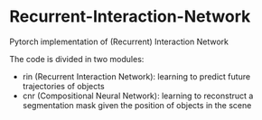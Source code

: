 # Recurrent-Interaction-Network
Pytorch implementation of (Recurrent) Interaction Network


The code is divided in two modules:
- rin (Recurrent Interaction Network): learning to predict future trajectories of objects
- cnr (Compositional Neural Network): learning to reconstruct a segmentation mask given the position of objects in the scene 
